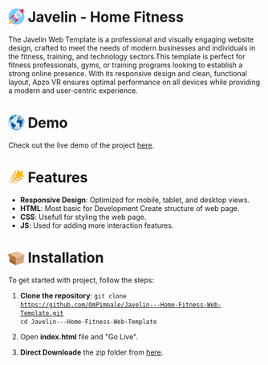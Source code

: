# <img src="./images/background/rocket-background-flat-style-b.png" style="width:32px;margin-bottom:-5px"> Javelin - Home Fitness

The Javelin Web Template is a professional and visually engaging website design, crafted to meet the needs of modern businesses and individuals in the fitness, training, and technology sectors.This template is perfect for fitness professionals, gyms, or training programs looking to establish a strong online presence. With its responsive design and clean, functional layout, Apzo VR ensures optimal performance on all devices while providing a modern and user-centric experience.

# <img src="./images/background/3d-rendering-connected-earth-global-network-b.png" style="width:32px;margin-bottom:-5px"> Demo

Check out the live demo of the project <a href="https://ompimpale.github.io/Javelin---Home-Fitness-Web-Template/">here</a>.

# <img src="./images/background/rb_6329.png" style="width:32px;margin-bottom:-5px"> Features

<ul>
<li><strong>Responsive Design</strong>: Optimized for mobile, tablet, and desktop views.</li>
<li><strong>HTML</strong>: Most basic for Development Create structure of web page.</li>
<li><strong>CSS</strong>: Usefull for styling the web page.</li>
<li><strong>JS</strong>: Used for adding more interaction features.</li>
</ul>

# <img src="./images/background/brown-cardboard-gift-box-packaging-design.png" style="width:32px;margin-bottom:-5px"> Installation

To get started with project, follow the steps:

1. <strong>Clone the repository</strong>:
   <code>git clone https://github.com/OmPimpale/Javelin---Home-Fitness-Web-Template.git</code>
   <br/>
   <code>cd Javelin---Home-Fitness-Web-Template</code>

2. Open <strong>index.html</strong> file and "Go Live".

3. <strong>Direct Downloade</strong> the zip folder from <a href="https://github.com/OmPimpale/Javelin---Home-Fitness-Web-Template.git">here</a>.
